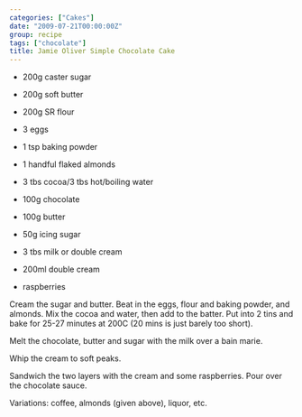 ```yaml
---
categories: ["Cakes"]
date: "2009-07-21T00:00:00Z"
group: recipe
tags: ["chocolate"]
title: Jamie Oliver Simple Chocolate Cake
---
```



- 200g caster sugar
- 200g soft butter
- 200g SR flour
- 3 eggs
- 1 tsp baking powder
- 1 handful flaked almonds
- 3 tbs cocoa/3 tbs hot/boiling water

- 100g chocolate
- 100g butter
- 50g icing sugar
- 3 tbs milk or double cream

- 200ml double cream
- raspberries

Cream the sugar and butter.  Beat in the eggs, flour and baking powder, and almonds.  Mix the cocoa and water, then add to the batter.  Put into 2 tins and bake for 25-27 minutes at 200C (20 mins is just barely too short).

Melt the chocolate, butter and sugar with the milk over a bain marie.

Whip the cream to soft peaks.

Sandwich the two layers with the cream and some raspberries.  Pour over the chocolate sauce.

Variations: coffee, almonds (given above), liquor, etc.

